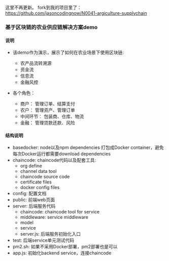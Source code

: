 这里不再更新。
fork到我的项目里了：https://github.com/jasoncodingnow/N0041-argiculture-supplychain

### 基于区块链的农业供应链解决方案demo

#### 说明
* 该demo作为演示，展示了如何在农业场景下使用区块链:
  * 农产品流转溯源
  * 资金流
  * 信息流
  * 金融风控

* 各个角色：
  * 商户： 管理订单、结算支付
  * 农户： 管理资产、管理订单
  * 中间环节： 包装商、仓库、物流
  * 金融： 管理贷款还款、风险


#### 结构说明

* basedocker: node以及npm dependencies 打包成Docker container，避免每次Docker运行都需要download dependencies
* chaincode: chaincode代码以及配套工具:
  * org define
  * channel data tool
  * chaincode source code
  * certificate files
  * docker config files
* config: 配置文档
* public: 前端web页面
* server: 后端服务代码
  * chaincode: chaincode tool for service
  * middleware: service middleware
  * model
  * service
  * server.js: 后端服务初始化入口
* test: 后端service单元测试代码
* pm2.sh: 如果不采用Docker部署，pm2部署也是可以
* app.js: 初始化backend service，连接chaincode


